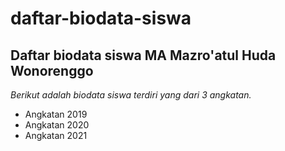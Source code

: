 daftar-biodata-siswa
==
Daftar biodata siswa MA Mazro'atul Huda Wonorenggo
--
*Berikut adalah biodata siswa terdiri yang dari 3 angkatan.*
- Angkatan 2019
- Angkatan 2020
- Angkatan 2021

